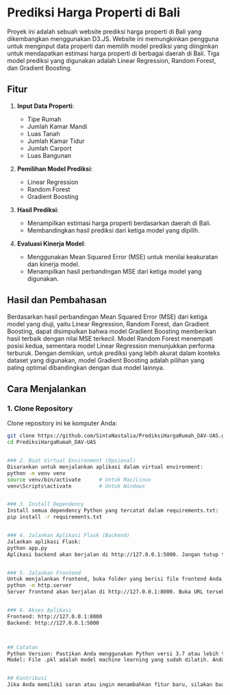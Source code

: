 # Prediksi Harga Properti di Bali

Proyek ini adalah sebuah website prediksi harga properti di Bali yang dikembangkan menggunakan D3.JS. Website ini memungkinkan pengguna untuk menginput data properti dan memilih model prediksi yang diinginkan untuk mendapatkan estimasi harga properti di berbagai daerah di Bali. Tiga model prediksi yang digunakan adalah Linear Regression, Random Forest, dan Gradient Boosting.

## Fitur

1. **Input Data Properti**:
   - Tipe Rumah
   - Jumlah Kamar Mandi
   - Luas Tanah
   - Jumlah Kamar Tidur
   - Jumlah Carport
   - Luas Bangunan

2. **Pemilihan Model Prediksi**:
   - Linear Regression
   - Random Forest
   - Gradient Boosting

3. **Hasil Prediksi**:
   - Menampilkan estimasi harga properti berdasarkan daerah di Bali.
   - Membandingkan hasil prediksi dari ketiga model yang dipilih.

4. **Evaluasi Kinerja Model**:
   - Menggunakan Mean Squared Error (MSE) untuk menilai keakuratan dan kinerja model.
   - Menampilkan hasil perbandingan MSE dari ketiga model yang digunakan.

## Hasil dan Pembahasan

Berdasarkan hasil perbandingan Mean Squared Error (MSE) dari ketiga model yang diuji, yaitu Linear Regression, Random Forest, dan Gradient Boosting, dapat disimpulkan bahwa model Gradient Boosting memberikan hasil terbaik dengan nilai MSE terkecil. Model Random Forest menempati posisi kedua, sementara model Linear Regression menunjukkan performa terburuk. Dengan demikian, untuk prediksi yang lebih akurat dalam konteks dataset yang digunakan, model Gradient Boosting adalah pilihan yang paling optimal dibandingkan dengan dua model lainnya.


## Cara Menjalankan

### 1. Clone Repository
Clone repository ini ke komputer Anda:
```bash
git clone https://github.com/SintaNastalia/PrediksiHargaRumah_DAV-UAS.git
cd PrediksiHargaRumah_DAV-UAS


### 2. Buat Virtual Environment (Opsional)
Disarankan untuk menjalankan aplikasi dalam virtual environment:
python -m venv venv
source venv/bin/activate      # Untuk Mac/Linux
venv\Scripts\activate         # Untuk Windows


### 3. Install Dependency
Install semua dependency Python yang tercatat dalam requirements.txt:
pip install -r requirements.txt


### 4. Jalankan Aplikasi Flask (Backend)
Jalankan aplikasi Flask:
python app.py
Aplikasi backend akan berjalan di http://127.0.0.1:5000. Jangan tutup terminal ini selama aplikasi digunakan.


### 5. Jalankan Frontend
Untuk menjalankan frontend, buka folder yang berisi file frontend Anda, lalu jalankan perintah berikut:
python -m http.server
Server frontend akan berjalan di http://127.0.0.1:8000. Buka URL tersebut di browser untuk mengakses frontend.


### 6. Akses Aplikasi
Frontend: http://127.0.0.1:8000
Backend: http://127.0.0.1:5000



## Catatan
Python Version: Pastikan Anda menggunakan Python versi 3.7 atau lebih tinggi.
Model: File .pkl adalah model machine learning yang sudah dilatih. Anda dapat mengganti model ini dengan model lain jika diperlukan.


## Kontribusi
Jika Anda memiliki saran atau ingin menambahkan fitur baru, silakan buat pull request atau buka issue baru di repository ini.
